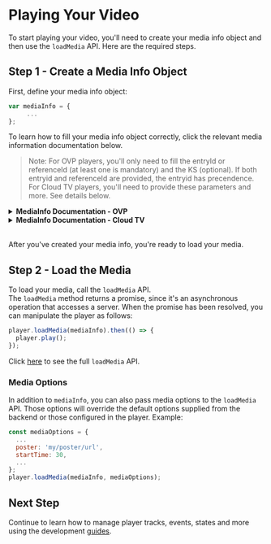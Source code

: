 # Playing Your Video

To start playing your video, you'll need to create your media info object and then use the `loadMedia` API. Here are the required steps.

## Step 1 - Create a Media Info Object

First, define your media info object:

```js
var mediaInfo = {
     ...
};
```

To learn how to fill your media info object correctly, click the relevant media information documentation below.

> Note: For OVP players, you'll only need to fill the entryId or referenceId (at least one is mandatory)
> and the KS (optional). If both entryid and referenceId are provided, the entryid has precendence.
> For Cloud TV players, you'll need to provide these parameters and more. See details below.

<details><summary><b>MediaInfo Documentation - OVP</b></summary>
<p>

### `mediaInfo` Structure

```js
{
  entryId: string,
  ks: string,
  referenceId: string
}
```

**Parameters**

| Name          | Type     | Description                                           | Possible Values | Default Value |
| ------------- | -------- | ----------------------------------------------------- | --------------- | ------------- |
| `entryId`     | `string` | The entry ID of the media                             |
| `referenceId` | `string` | A reference ID of the media (instead of the entry ID) |
| `ks`          | `string` | The KS (Kaltura Session) secret                       |

> Note: \*\*\* Either entryId or referenceId must be supplied (if both will be supplied, the media will be loaded by mediaId)

### Examples

#### Basic Usage

```js
var mediaInfo = {
  entryId: 'YOUR_ENTRY_ID'
};
```

#### Using the KS

```js
var mediaInfo = {
  entryId: 'YOUR_ENTRY_ID',
  ks: 'YOUR_KS'
};
```

#### Using the reference Id

```js
var mediaInfo = {
  referenceId: 'YOUR_REFERENCE_ID'
};
```

</p>
</details>

<details><summary><b>MediaInfo Documentation - Cloud TV</b></summary>
<p>

### `mediaInfo` Structure

```js
{
  entryId: string,
  ks: string,
  mediaType: string,
  contextType: string,
  assetReferenceType: string,
  protocol: string,
  fileIds: string,
  streamerType: string,
  urlType: string,
  formats: Array<string>
}
```

**Parameters**

| Name                 | Type            | Description                                             | Possible Values                                                    | Default Value |
| -------------------- | --------------- | ------------------------------------------------------- | ------------------------------------------------------------------ | ------------- |
| `entryId`            | `string`        | The entry ID of the media                               |
| `referenceId`        | `string`        | The reference ID of the media (instead of the entry ID) |
| `mediaType`          | `string`        | The type of the specific media                          | `"media"`, `"epg"`, `"recording"`                                  | `"media"`     |
| `assetReferenceType` | `string`        | The asset type of the specific media                    | `"media"`, `"epg_internal"`, `"epg_external"`                      | `"media"`     |
| `contextType`        | `string`        | The playback context type                               | `"PLAYBACK"`, `"CATCHUP"`, `"START_OVER"`, `"TRAILER"`             | `"PLAYBACK"`  |
| `ks`                 | `string`        | The KS (Kaltura Session) secret                         |
| `protocol`           | `string`        | The protocol of the specific media                      | `"https"`, `"http"`                                                |
| `fileIds`            | `string`        | List of comma-separated media file IDs                  |
| `streamerType`       | `string`        | The playback streamer type                              | `"applehttp"`, `"mpegdash"`, `"url"`, `"smothstreaming"`, `"none"` |
| `urlType`            | `string`        | The playback url type                                   | `"PLAYMANIFEST"`, `"DIRECT"`                                       |
| `formats`            | `Array<string>` | Device types as defined in the system.                  |

> Note: \*\*\* Either entryId or referenceId must be supplied (if both will be supplied, the media will be loaded by mediaId)


## Examples

Let's look at some examples.

### Basic Usage

```js
var mediaInfo = {
  entryId: 'YOUR_ENTRY_ID'
};
```

### Using the KS

```js
var mediaInfo = {
  entryId: 'YOUR_ENTRY_ID',
  ks: 'YOUR_KS'
  ...
};
```

### Specify a Protocol

```js
var mediaInfo = {
  entryId: 'YOUR_ENTRY_ID',
  protocol: 'https'
  ...
};
```

### Specify a Media Type

```js
var mediaInfo = {
  entryId: 'YOUR_ENTRY_ID',
  mediaType: 'epg'
  ...
};
```

### Specify a Context Type

```js
var mediaInfo = {
  entryId: 'YOUR_ENTRY_ID',
  contextType: 'TRAILER'
  ...
};
```

### Specify the File IDs

```js
var mediaInfo = {
  entryId: 'YOUR_ENTRY_ID',
  fileIds: 'FILE_ID1,FILE_ID2'
  ...
};
```

### Specify Device Formats

```js
var mediaInfo = {
  entryId: 'YOUR_ENTRY_ID',
  formats: ['Device_Format_1', 'Device_Format_2', 'Device_Format_3']
  ...
};
```

</p>
</details>

<br>After you've created your media info, you're ready to load your media.

## Step 2 - Load the Media

To load your media, call the `loadMedia` API.
<br>The `loadMedia` method returns a promise, since it's an asynchronous operation that accesses a server. When the promise has been resolved, you can manipulate the player as follows:

```js
player.loadMedia(mediaInfo).then(() => {
  player.play();
});
```

Click [here](api.md#loadmedia) to see the full `loadMedia` API.

### Media Options

In addition to `mediaInfo`, you can also pass media options to the `loadMedia` API. Those options will override the default options supplied from the backend or those configured in the player.
Example:

```javascript
const mediaOptions = {
  ...
  poster: 'my/poster/url',
  startTime: 30,
  ...
};
player.loadMedia(mediaInfo, mediaOptions);
```

## Next Step

Continue to learn how to manage player tracks, events, states and more using the development [guides](./guides.md).
